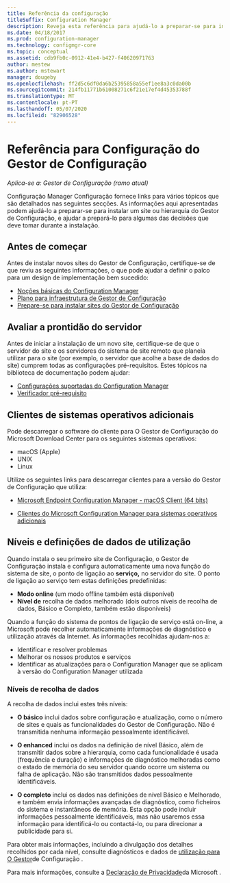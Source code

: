 ```yaml
---
title: Referência da configuração
titleSuffix: Configuration Manager
description: Reveja esta referência para ajudá-lo a preparar-se para instalar um site ou hierarquia do Gestor de Configuração.
ms.date: 04/18/2017
ms.prod: configuration-manager
ms.technology: configmgr-core
ms.topic: conceptual
ms.assetid: cdb9fb0c-0912-41e4-b427-f40620971763
author: mestew
ms.author: mstewart
manager: dougeby
ms.openlocfilehash: ff2d5c6df0da6b25395858a55ef1ee8a3c0da00b
ms.sourcegitcommit: 214fb11771b61008271c6f21e17ef4d45353788f
ms.translationtype: MT
ms.contentlocale: pt-PT
ms.lasthandoff: 05/07/2020
ms.locfileid: "82906528"
---
```

# <a name="reference-for-configuration-manager-setup"></a>Referência para Configuração do Gestor de Configuração

*Aplica-se a: Gestor de Configuração (ramo atual)*

Configuração Manager Configuração fornece links para vários tópicos que são detalhados nas seguintes secções. As informações aqui apresentadas podem ajudá-lo a preparar-se para instalar um site ou hierarquia do Gestor de Configuração, e ajudar a prepará-lo para algumas das decisões que deve tomar durante a instalação.  


##  <a name="before-you-begin"></a><a name="bkmk_start"></a>Antes de começar  
Antes de instalar novos sites do Gestor de Configuração, certifique-se de que reviu as seguintes informações, o que pode ajudar a definir o palco para um design de implementação bem sucedido:  

-   [Noções básicas do Configuration Manager](../../../../core/understand/fundamentals.md)  
-   [Plano para infraestrutura de Gestor de Configuração](../../../plan-design/network/configure-firewalls-ports-domains.md)  
-   [Prepare-se para instalar sites do Gestor de Configuração](prepare-to-install-sites.md)  

##  <a name="assess-server-readiness"></a><a name="bkmk_assess"></a>Avaliar a prontidão do servidor  
Antes de iniciar a instalação de um novo site, certifique-se de que o servidor do site e os servidores do sistema de site remoto que planeia utilizar para o site (por exemplo, o servidor que acolhe a base de dados do site) cumprem todas as configurações pré-requisitos. Estes tópicos na biblioteca de documentação podem ajudar:  

-   [Configurações suportadas do Configuration Manager](../../../../core/plan-design/configs/supported-configurations.md)  
-   [Verificador pré-requisito](prerequisite-checker.md)  

##  <a name="clients-for-additional-operating-systems"></a><a name="bkmk_Addclients"></a> Clientes de sistemas operativos adicionais  
Pode descarregar o software do cliente para O Gestor de Configuração do Microsoft Download Center para os seguintes sistemas operativos:  

- macOS (Apple)
- UNIX
- Linux

Utilize os seguintes links para descarregar clientes para a versão do Gestor de Configuração que utiliza:  

- [Microsoft Endpoint Configuration Manager - macOS Client (64 bits)](https://www.microsoft.com/download/details.aspx?id=100850)

- [Clientes do Microsoft Configuration Manager para sistemas operativos adicionais](https://www.microsoft.com/download/details.aspx?id=47719)

##  <a name="usage-data-levels-and-settings"></a><a name="bkmk_usage"></a> Níveis e definições de dados de utilização  
Quando instala o seu primeiro site de Configuração, o Gestor de Configuração instala e configura automaticamente uma nova função do sistema de site, o ponto de ligação ao **serviço,** no servidor do site. O ponto de ligação ao serviço tem estas definições predefinidas:  

-   **Modo online** (um modo offline também está disponível)  
-   **Nível de** recolha de dados melhorado (dois outros níveis de recolha de dados, Básico e Completo, também estão disponíveis)  

Quando a função do sistema de pontos de ligação de serviço está on-line, a Microsoft pode recolher automaticamente informações de diagnóstico e utilização através da Internet. As informações recolhidas ajudam-nos a:  

-   Identificar e resolver problemas  
-   Melhorar os nossos produtos e serviços  
-   Identificar as atualizações para o Configuration Manager que se aplicam à versão do Configuration Manager utilizada  

### <a name="levels-of-data-collection"></a>Níveis de recolha de dados  
A recolha de dados inclui estes três níveis:

-   **O básico** inclui dados sobre configuração e atualização, como o número de sites e quais as funcionalidades do Gestor de Configuração. Não é transmitida nenhuma informação pessoalmente identificável.  

-   **O enhanced** inclui os dados na definição de nível Básico, além de transmitir dados sobre a hierarquia, como cada funcionalidade é usada (frequência e duração) e informações de diagnóstico melhoradas como o estado de memória do seu servidor quando ocorre um sistema ou falha de aplicação. Não são transmitidos dados pessoalmente identificáveis.  

-   **O completo** inclui os dados nas definições de nível Básico e Melhorado, e também envia informações avançadas de diagnóstico, como ficheiros do sistema e instantâneos de memória. Esta opção pode incluir informações pessoalmente identificáveis, mas não usaremos essa informação para identificá-lo ou contactá-lo, ou para direcionar a publicidade para si.  

Para obter mais informações, incluindo a divulgação dos detalhes recolhidos por cada nível, consulte diagnósticos e dados de [utilização para O Gestor](../../../../core/plan-design/diagnostics/diagnostics-and-usage-data.md)de Configuração .  

Para mais informações, consulte a [Declaração de Privacidade](https://privacy.microsoft.com/privacystatement)da Microsoft .
